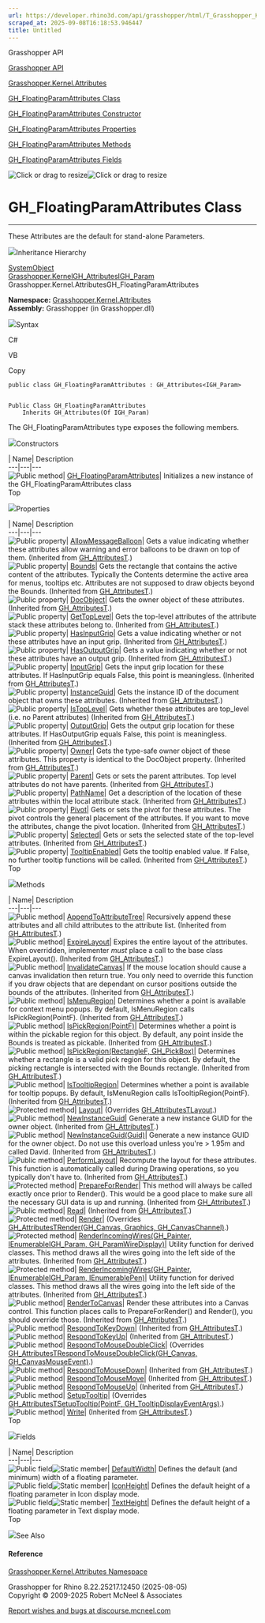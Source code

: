 ```yaml
---
url: https://developer.rhino3d.com/api/grasshopper/html/T_Grasshopper_Kernel_Attributes_GH_FloatingParamAttributes.htm
scraped_at: 2025-09-08T16:18:53.946447
title: Untitled
---
```


Grasshopper API

[Grasshopper API](../html/723c01da-9986-4db2-8f53-6f3a7494df75.htm
"Grasshopper API")

[Grasshopper.Kernel.Attributes](../html/N_Grasshopper_Kernel_Attributes.htm
"Grasshopper.Kernel.Attributes")

[GH_FloatingParamAttributes
Class](../html/T_Grasshopper_Kernel_Attributes_GH_FloatingParamAttributes.htm
"GH_FloatingParamAttributes Class")

[GH_FloatingParamAttributes Constructor
](../html/M_Grasshopper_Kernel_Attributes_GH_FloatingParamAttributes__ctor.htm
"GH_FloatingParamAttributes Constructor ")

[GH_FloatingParamAttributes
Properties](../html/Properties_T_Grasshopper_Kernel_Attributes_GH_FloatingParamAttributes.htm
"GH_FloatingParamAttributes Properties")

[GH_FloatingParamAttributes
Methods](../html/Methods_T_Grasshopper_Kernel_Attributes_GH_FloatingParamAttributes.htm
"GH_FloatingParamAttributes Methods")

[GH_FloatingParamAttributes
Fields](../html/Fields_T_Grasshopper_Kernel_Attributes_GH_FloatingParamAttributes.htm
"GH_FloatingParamAttributes Fields")

![Click or drag to resize](../icons/TocOpen.gif)![Click or drag to
resize](../icons/TocClose.gif)

# GH_FloatingParamAttributes Class  
  
---  
  
These Attributes are the default for stand-alone Parameters.

![](../icons/SectionExpanded.png)Inheritance Hierarchy

[SystemObject](https://docs.microsoft.com/dotnet/api/system.object)  
[Grasshopper.KernelGH_Attributes](T_Grasshopper_Kernel_GH_Attributes_1.htm)[IGH_Param](T_Grasshopper_Kernel_IGH_Param.htm)  
Grasshopper.Kernel.AttributesGH_FloatingParamAttributes  

**Namespace:**
[Grasshopper.Kernel.Attributes](N_Grasshopper_Kernel_Attributes.htm)  
**Assembly:** Grasshopper (in Grasshopper.dll)

![](../icons/SectionExpanded.png)Syntax

C#

VB

Copy

    
    
    public class GH_FloatingParamAttributes : GH_Attributes<IGH_Param>
    
    
    Public Class GH_FloatingParamAttributes
    	Inherits GH_Attributes(Of IGH_Param)

The GH_FloatingParamAttributes type exposes the following members.

![](../icons/SectionExpanded.png)Constructors

| Name| Description  
---|---|---  
![Public method](../icons/pubmethod.gif)|
[GH_FloatingParamAttributes](M_Grasshopper_Kernel_Attributes_GH_FloatingParamAttributes__ctor.htm)|
Initializes a new instance of the GH_FloatingParamAttributes class  
Top

![](../icons/SectionExpanded.png)Properties

| Name| Description  
---|---|---  
![Public property](../icons/pubproperty.gif)|
[AllowMessageBalloon](P_Grasshopper_Kernel_GH_Attributes_1_AllowMessageBalloon.htm)|
Gets a value indicating whether these attributes allow warning and error
balloons to be drawn on top of them.  (Inherited from
[GH_AttributesT](T_Grasshopper_Kernel_GH_Attributes_1.htm).)  
![Public property](../icons/pubproperty.gif)|
[Bounds](P_Grasshopper_Kernel_GH_Attributes_1_Bounds.htm)|  Gets the rectangle
that contains the active content of the attributes. Typically the Contents
determine the active area for menus, tooltips etc. Attributes are not supposed
to draw objects beyond the Bounds.  (Inherited from
[GH_AttributesT](T_Grasshopper_Kernel_GH_Attributes_1.htm).)  
![Public property](../icons/pubproperty.gif)|
[DocObject](P_Grasshopper_Kernel_GH_Attributes_1_DocObject.htm)|  Gets the
owner object of these attributes.  (Inherited from
[GH_AttributesT](T_Grasshopper_Kernel_GH_Attributes_1.htm).)  
![Public property](../icons/pubproperty.gif)|
[GetTopLevel](P_Grasshopper_Kernel_GH_Attributes_1_GetTopLevel.htm)|  Gets the
top-level attributes of the attribute stack these attributes belong to.
(Inherited from [GH_AttributesT](T_Grasshopper_Kernel_GH_Attributes_1.htm).)  
![Public property](../icons/pubproperty.gif)|
[HasInputGrip](P_Grasshopper_Kernel_GH_Attributes_1_HasInputGrip.htm)|  Gets a
value indicating whether or not these attributes have an input grip.
(Inherited from [GH_AttributesT](T_Grasshopper_Kernel_GH_Attributes_1.htm).)  
![Public property](../icons/pubproperty.gif)|
[HasOutputGrip](P_Grasshopper_Kernel_GH_Attributes_1_HasOutputGrip.htm)|  Gets
a value indicating whether or not these attributes have an output grip.
(Inherited from [GH_AttributesT](T_Grasshopper_Kernel_GH_Attributes_1.htm).)  
![Public property](../icons/pubproperty.gif)|
[InputGrip](P_Grasshopper_Kernel_GH_Attributes_1_InputGrip.htm)|  Gets the
input grip location for these attributes. If HasInputGrip equals False, this
point is meaningless.  (Inherited from
[GH_AttributesT](T_Grasshopper_Kernel_GH_Attributes_1.htm).)  
![Public property](../icons/pubproperty.gif)|
[InstanceGuid](P_Grasshopper_Kernel_GH_Attributes_1_InstanceGuid.htm)|  Gets
the instance ID of the document object that owns these attributes.  (Inherited
from [GH_AttributesT](T_Grasshopper_Kernel_GH_Attributes_1.htm).)  
![Public property](../icons/pubproperty.gif)|
[IsTopLevel](P_Grasshopper_Kernel_GH_Attributes_1_IsTopLevel.htm)|  Gets
whether these attributes are top_level (i.e. no Parent attributes)  (Inherited
from [GH_AttributesT](T_Grasshopper_Kernel_GH_Attributes_1.htm).)  
![Public property](../icons/pubproperty.gif)|
[OutputGrip](P_Grasshopper_Kernel_GH_Attributes_1_OutputGrip.htm)|  Gets the
output grip location for these attributes. If HasOutputGrip equals False, this
point is meaningless.  (Inherited from
[GH_AttributesT](T_Grasshopper_Kernel_GH_Attributes_1.htm).)  
![Public property](../icons/pubproperty.gif)|
[Owner](P_Grasshopper_Kernel_GH_Attributes_1_Owner.htm)|  Gets the type-safe
owner object of these attributes. This property is identical to the DocObject
property.  (Inherited from
[GH_AttributesT](T_Grasshopper_Kernel_GH_Attributes_1.htm).)  
![Public property](../icons/pubproperty.gif)|
[Parent](P_Grasshopper_Kernel_GH_Attributes_1_Parent.htm)|  Gets or sets the
parent attributes. Top level attributes do not have parents.  (Inherited from
[GH_AttributesT](T_Grasshopper_Kernel_GH_Attributes_1.htm).)  
![Public property](../icons/pubproperty.gif)|
[PathName](P_Grasshopper_Kernel_GH_Attributes_1_PathName.htm)|  Get a
description of the location of these attributes within the local attribute
stack.  (Inherited from
[GH_AttributesT](T_Grasshopper_Kernel_GH_Attributes_1.htm).)  
![Public property](../icons/pubproperty.gif)|
[Pivot](P_Grasshopper_Kernel_GH_Attributes_1_Pivot.htm)|  Gets or sets the
pivot for these attributes. The pivot controls the general placement of the
attributes. If you want to move the attributes, change the pivot location.
(Inherited from [GH_AttributesT](T_Grasshopper_Kernel_GH_Attributes_1.htm).)  
![Public property](../icons/pubproperty.gif)|
[Selected](P_Grasshopper_Kernel_GH_Attributes_1_Selected.htm)|  Gets or sets
the selected state of the top-level attributes.  (Inherited from
[GH_AttributesT](T_Grasshopper_Kernel_GH_Attributes_1.htm).)  
![Public property](../icons/pubproperty.gif)|
[TooltipEnabled](P_Grasshopper_Kernel_GH_Attributes_1_TooltipEnabled.htm)|
Gets the tooltip enabled value. If False, no further tooltip functions will be
called.  (Inherited from
[GH_AttributesT](T_Grasshopper_Kernel_GH_Attributes_1.htm).)  
Top

![](../icons/SectionExpanded.png)Methods

| Name| Description  
---|---|---  
![Public method](../icons/pubmethod.gif)|
[AppendToAttributeTree](M_Grasshopper_Kernel_GH_Attributes_1_AppendToAttributeTree.htm)|
Recursively append these attributes and all child attributes to the attribute
list.  (Inherited from
[GH_AttributesT](T_Grasshopper_Kernel_GH_Attributes_1.htm).)  
![Public method](../icons/pubmethod.gif)|
[ExpireLayout](M_Grasshopper_Kernel_GH_Attributes_1_ExpireLayout.htm)|
Expires the entire layout of the attributes. When overridden, implementer
_must_ place a call to the base class ExpireLayout().  (Inherited from
[GH_AttributesT](T_Grasshopper_Kernel_GH_Attributes_1.htm).)  
![Public method](../icons/pubmethod.gif)|
[InvalidateCanvas](M_Grasshopper_Kernel_GH_Attributes_1_InvalidateCanvas.htm)|
If the mouse location should cause a canvas invalidation then return true. You
only need to override this function if you draw objects that are dependant on
cursor positions outside the bounds of the attributes.  (Inherited from
[GH_AttributesT](T_Grasshopper_Kernel_GH_Attributes_1.htm).)  
![Public method](../icons/pubmethod.gif)|
[IsMenuRegion](M_Grasshopper_Kernel_GH_Attributes_1_IsMenuRegion.htm)|
Determines whether a point is available for context menu popups. By default,
IsMenuRegion calls IsPickRegion(PointF).  (Inherited from
[GH_AttributesT](T_Grasshopper_Kernel_GH_Attributes_1.htm).)  
![Public method](../icons/pubmethod.gif)|
[IsPickRegion(PointF)](M_Grasshopper_Kernel_GH_Attributes_1_IsPickRegion.htm)|
Determines whether a point is within the pickable region for this object. By
default, any point inside the Bounds is treated as pickable.  (Inherited from
[GH_AttributesT](T_Grasshopper_Kernel_GH_Attributes_1.htm).)  
![Public method](../icons/pubmethod.gif)| [IsPickRegion(RectangleF,
GH_PickBox)](M_Grasshopper_Kernel_GH_Attributes_1_IsPickRegion_1.htm)|
Determines whether a rectangle is a valid pick region for this object. By
default, the picking rectangle is intersected with the Bounds rectangle.
(Inherited from [GH_AttributesT](T_Grasshopper_Kernel_GH_Attributes_1.htm).)  
![Public method](../icons/pubmethod.gif)|
[IsTooltipRegion](M_Grasshopper_Kernel_GH_Attributes_1_IsTooltipRegion.htm)|
Determines whether a point is available for tooltip popups. By default,
IsMenuRegion calls IsTooltipRegion(PointF).  (Inherited from
[GH_AttributesT](T_Grasshopper_Kernel_GH_Attributes_1.htm).)  
![Protected method](../icons/protmethod.gif)|
[Layout](M_Grasshopper_Kernel_Attributes_GH_FloatingParamAttributes_Layout.htm)|
(Overrides
[GH_AttributesTLayout](M_Grasshopper_Kernel_GH_Attributes_1_Layout.htm).)  
![Public method](../icons/pubmethod.gif)|
[NewInstanceGuid](M_Grasshopper_Kernel_GH_Attributes_1_NewInstanceGuid.htm)|
Generate a new instance GUID for the owner object.  (Inherited from
[GH_AttributesT](T_Grasshopper_Kernel_GH_Attributes_1.htm).)  
![Public method](../icons/pubmethod.gif)|
[NewInstanceGuid(Guid)](M_Grasshopper_Kernel_GH_Attributes_1_NewInstanceGuid_1.htm)|
Generate a new instance GUID for the owner object. Do not use this overload
unless you're > 1.95m and called David.  (Inherited from
[GH_AttributesT](T_Grasshopper_Kernel_GH_Attributes_1.htm).)  
![Public method](../icons/pubmethod.gif)|
[PerformLayout](M_Grasshopper_Kernel_GH_Attributes_1_PerformLayout.htm)|
Recompute the layout for these attributes. This function is automatically
called during Drawing operations, so you typically don't have to.  (Inherited
from [GH_AttributesT](T_Grasshopper_Kernel_GH_Attributes_1.htm).)  
![Protected method](../icons/protmethod.gif)|
[PrepareForRender](M_Grasshopper_Kernel_GH_Attributes_1_PrepareForRender.htm)|
This method will always be called exactly once prior to Render(). This would
be a good place to make sure all the necessary GUI data is up and running.
(Inherited from [GH_AttributesT](T_Grasshopper_Kernel_GH_Attributes_1.htm).)  
![Public method](../icons/pubmethod.gif)|
[Read](M_Grasshopper_Kernel_GH_Attributes_1_Read.htm)|  (Inherited from
[GH_AttributesT](T_Grasshopper_Kernel_GH_Attributes_1.htm).)  
![Protected method](../icons/protmethod.gif)|
[Render](M_Grasshopper_Kernel_Attributes_GH_FloatingParamAttributes_Render.htm)|
(Overrides [GH_AttributesTRender(GH_Canvas, Graphics,
GH_CanvasChannel)](M_Grasshopper_Kernel_GH_Attributes_1_Render.htm).)  
![Protected method](../icons/protmethod.gif)| [RenderIncomingWires(GH_Painter,
IEnumerableIGH_Param,
GH_ParamWireDisplay)](M_Grasshopper_Kernel_GH_Attributes_1_RenderIncomingWires.htm)|
Utility function for derived classes. This method draws all the wires going
into the left side of the attributes.  (Inherited from
[GH_AttributesT](T_Grasshopper_Kernel_GH_Attributes_1.htm).)  
![Protected method](../icons/protmethod.gif)| [RenderIncomingWires(GH_Painter,
IEnumerableIGH_Param,
IEnumerablePen)](M_Grasshopper_Kernel_GH_Attributes_1_RenderIncomingWires_1.htm)|
Utility function for derived classes. This method draws all the wires going
into the left side of the attributes.  (Inherited from
[GH_AttributesT](T_Grasshopper_Kernel_GH_Attributes_1.htm).)  
![Public method](../icons/pubmethod.gif)|
[RenderToCanvas](M_Grasshopper_Kernel_GH_Attributes_1_RenderToCanvas.htm)|
Render these attributes into a Canvas control. This function places calls to
PrepareForRender() and Render(), you should override those.  (Inherited from
[GH_AttributesT](T_Grasshopper_Kernel_GH_Attributes_1.htm).)  
![Public method](../icons/pubmethod.gif)|
[RespondToKeyDown](M_Grasshopper_Kernel_GH_Attributes_1_RespondToKeyDown.htm)|
(Inherited from [GH_AttributesT](T_Grasshopper_Kernel_GH_Attributes_1.htm).)  
![Public method](../icons/pubmethod.gif)|
[RespondToKeyUp](M_Grasshopper_Kernel_GH_Attributes_1_RespondToKeyUp.htm)|
(Inherited from [GH_AttributesT](T_Grasshopper_Kernel_GH_Attributes_1.htm).)  
![Public method](../icons/pubmethod.gif)|
[RespondToMouseDoubleClick](M_Grasshopper_Kernel_Attributes_GH_FloatingParamAttributes_RespondToMouseDoubleClick.htm)|
(Overrides [GH_AttributesTRespondToMouseDoubleClick(GH_Canvas,
GH_CanvasMouseEvent)](M_Grasshopper_Kernel_GH_Attributes_1_RespondToMouseDoubleClick.htm).)  
![Public method](../icons/pubmethod.gif)|
[RespondToMouseDown](M_Grasshopper_Kernel_GH_Attributes_1_RespondToMouseDown.htm)|
(Inherited from [GH_AttributesT](T_Grasshopper_Kernel_GH_Attributes_1.htm).)  
![Public method](../icons/pubmethod.gif)|
[RespondToMouseMove](M_Grasshopper_Kernel_GH_Attributes_1_RespondToMouseMove.htm)|
(Inherited from [GH_AttributesT](T_Grasshopper_Kernel_GH_Attributes_1.htm).)  
![Public method](../icons/pubmethod.gif)|
[RespondToMouseUp](M_Grasshopper_Kernel_GH_Attributes_1_RespondToMouseUp.htm)|
(Inherited from [GH_AttributesT](T_Grasshopper_Kernel_GH_Attributes_1.htm).)  
![Public method](../icons/pubmethod.gif)|
[SetupTooltip](M_Grasshopper_Kernel_Attributes_GH_FloatingParamAttributes_SetupTooltip.htm)|
(Overrides [GH_AttributesTSetupTooltip(PointF,
GH_TooltipDisplayEventArgs)](M_Grasshopper_Kernel_GH_Attributes_1_SetupTooltip.htm).)  
![Public method](../icons/pubmethod.gif)|
[Write](M_Grasshopper_Kernel_GH_Attributes_1_Write.htm)|  (Inherited from
[GH_AttributesT](T_Grasshopper_Kernel_GH_Attributes_1.htm).)  
Top

![](../icons/SectionExpanded.png)Fields

| Name| Description  
---|---|---  
![Public field](../icons/pubfield.gif)![Static member](../icons/static.gif)|
[DefaultWidth](F_Grasshopper_Kernel_Attributes_GH_FloatingParamAttributes_DefaultWidth.htm)|
Defines the default (and minimum) width of a floating parameter.  
![Public field](../icons/pubfield.gif)![Static member](../icons/static.gif)|
[IconHeight](F_Grasshopper_Kernel_Attributes_GH_FloatingParamAttributes_IconHeight.htm)|
Defines the default height of a floating parameter in Icon display mode.  
![Public field](../icons/pubfield.gif)![Static member](../icons/static.gif)|
[TextHeight](F_Grasshopper_Kernel_Attributes_GH_FloatingParamAttributes_TextHeight.htm)|
Defines the default height of a floating parameter in Text display mode.  
Top

![](../icons/SectionExpanded.png)See Also

#### Reference

[Grasshopper.Kernel.Attributes Namespace](N_Grasshopper_Kernel_Attributes.htm)

Grasshopper for Rhino 8.22.25217.12450 (2025-08-05)  
Copyright © 2009-2025 Robert McNeel & Associates

[Report wishes and bugs at
discourse.mcneel.com](https://discourse.mcneel.com/c/grasshopper)


